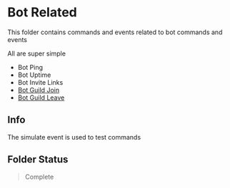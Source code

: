 # Bot Related
This folder contains commands and events related to bot commands and events

All are super simple 
- Bot Ping
- Bot Uptime
- Bot Invite Links
- [Bot Guild Join](https://discord.js.org/#/docs/discord.js/stable/class/Client?scrollTo=e-guildCreate)
- [Bot Guild Leave](https://discord.js.org/#/docs/discord.js/stable/class/Client?scrollTo=e-guildDelete)

## Info
The simulate event is used to test commands

## Folder Status
> Complete
